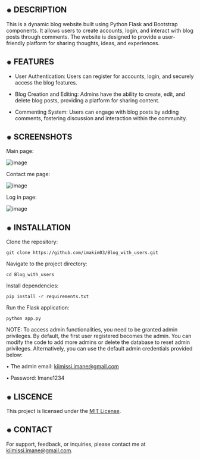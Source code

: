 ## ⁕ DESCRIPTION
This is a dynamic blog website built using Python Flask and Bootstrap components. It allows users to create accounts, login, and interact with blog posts through comments. 
The website is designed to provide a user-friendly platform for sharing thoughts, ideas, and experiences.


## ⁕ FEATURES
- User Authentication: Users can register for accounts, login, and securely access the blog features.

- Blog Creation and Editing: Admins have the ability to create, edit, and delete blog posts, providing a platform for sharing content.

- Commenting System: Users can engage with blog posts by adding comments, fostering discussion and interaction within the community.

## ⁕ SCREENSHOTS
Main page:

![image](https://github.com/imakim03/Blog_with_users/assets/143851315/b992e8ac-4235-44be-beea-b6d597b87240)

Contact me page:

![image](https://github.com/imakim03/Blog_with_users/assets/143851315/bf05c793-e9e3-47f6-991f-8ef84655ee4f)

Log in page:

![image](https://github.com/imakim03/Blog_with_users/assets/143851315/97419481-906e-4a26-b06d-47edeb688d9d)

## ⁕ INSTALLATION
Clone the repository:

```git clone https://github.com/imakim03/Blog_with_users.git```

Navigate to the project directory:

```cd Blog_with_users```

Install dependencies:

```pip install -r requirements.txt```

Run the Flask application:

```python app.py```

NOTE: To access admin functionalities, you need to be granted admin privileges. By default, the first user registered becomes the admin. 
You can modify the code to add more admins or delete the database to reset admin privileges. Alternatively, you can use the default admin credentials provided below:

• The admin email: kiimissi.imane@gmail.com

• Password: Imane1234


## ⁕ LISCENCE

This project is licensed under the [MIT License](LICENSE).


## ⁕ CONTACT
For support, feedback, or inquiries, please contact me at kiimissi.imane@gmail.com.

